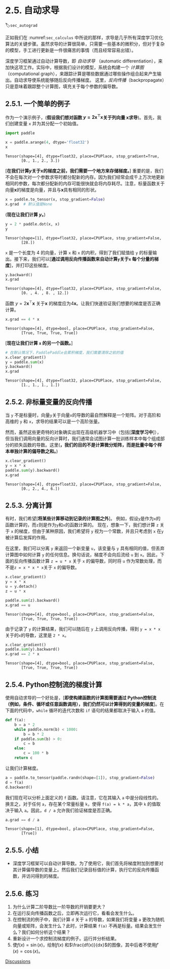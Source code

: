 # 2.5. 自动求导
:label:`sec_autograd`

正如我们在 :numref:`sec_calculus` 中所说的那样，求导是几乎所有深度学习优化算法的关键步骤。虽然求导的计算很简单，只需要一些基本的微积分，但对于复杂的模型，手工进行更新是一件很痛苦的事情（而且经常容易出错）。

深度学习框架通过自动计算导数，即 *自动求导* （automatic differentiation），来加快这项工作。实际中，根据我们设计的模型，系统会构建一个 *计算图* （computational graph），来跟踪计算是哪些数据通过哪些操作组合起来产生输出。自动求导使系统能够随后反向传播梯度。
这里，*反向传播*（backpropagate）只是意味着跟踪整个计算图，填充关于每个参数的偏导数。


## 2.5.1. 一个简单的例子

作为一个演示例子，(**假设我们想对函数 $y = 2\mathbf{x}^{\top}\mathbf{x}$关于列向量 $\mathbf{x}$求导**)。首先，我们创建变量 `x` 并为其分配一个初始值。



```python
import paddle

x = paddle.arange(4, dtype='float32')
x
```




    Tensor(shape=[4], dtype=float32, place=CPUPlace, stop_gradient=True,
           [0., 1., 2., 3.])



[**在我们计算$y$关于$\mathbf{x}$的梯度之前，我们需要一个地方来存储梯度。**]
重要的是，我们不会在每次对一个参数求导时都分配新的内存。因为我们经常会成千上万次地更新相同的参数，每次都分配新的内存可能很快就会将内存耗尽。注意，标量函数关于向量$\mathbf{x}$的梯度是向量，并且与$\mathbf{x}$具有相同的形状。



```python
x = paddle.to_tensor(x, stop_gradient=False)
x.grad  # 默认值是None
```

(**现在让我们计算 $y$。**)



```python
y = 2 * paddle.dot(x, x)
y
```




    Tensor(shape=[1], dtype=float32, place=CPUPlace, stop_gradient=False,
           [28.])



`x` 是一个长度为 4 的向量，计算 `x` 和 `x` 的内积，得到了我们赋值给 `y` 的标量输出。接下来，我们可以[**通过调用反向传播函数来自动计算`y`关于`x` 每个分量的梯度**]，并打印这些梯度。



```python
y.backward()
x.grad
```




    Tensor(shape=[4], dtype=float32, place=CPUPlace, stop_gradient=False,
           [0. , 4. , 8. , 12.])



函数 $y = 2\mathbf{x}^{\top}\mathbf{x}$ 关于$\mathbf{x}$ 的梯度应为$4\mathbf{x}$。让我们快速验证我们想要的梯度是否正确计算。



```python
x.grad == 4 * x
```




    Tensor(shape=[4], dtype=bool, place=CPUPlace, stop_gradient=False,
           [True, True, True, True])



[**现在让我们计算 `x` 的另一个函数。**]



```python
# 在默认情况下，PaddlePaddle会累积梯度，我们需要清除之前的值
x.clear_gradient()
y = paddle.sum(x)
y.backward()
x.grad
```




    Tensor(shape=[4], dtype=float32, place=CPUPlace, stop_gradient=False,
           [1., 1., 1., 1.])



## 2.5.2. 非标量变量的反向传播

当 `y` 不是标量时，向量`y`关于向量`x`的导数的最自然解释是一个矩阵。对于高阶和高维的 `y` 和 `x`，求导的结果可以是一个高阶张量。

然而，虽然这些更奇特的对象确实出现在高级机器学习中（包括[**深度学习中**]），但当我们调用向量的反向计算时，我们通常会试图计算一批训练样本中每个组成部分的损失函数的导数。这里(**，我们的目的不是计算微分矩阵，而是批量中每个样本单独计算的偏导数之和。**)



```python
x.clear_gradient()
y = x * x
paddle.sum(y).backward() 
x.grad
```




    Tensor(shape=[4], dtype=float32, place=CPUPlace, stop_gradient=False,
           [0., 2., 4., 6.])



## 2.5.3. 分离计算

有时，我们希望[**将某些计算移动到记录的计算图之外**]。
例如，假设`y`是作为`x`的函数计算的，而`z`则是作为`y`和`x`的函数计算的。
现在，想象一下，我们想计算 `z` 关于 `x` 的梯度，但由于某种原因，我们希望将 `y` 视为一个常数，并且只考虑到 `x` 在`y`被计算后发挥的作用。

在这里，我们可以分离 `y` 来返回一个新变量 `u`，该变量与 `y` 具有相同的值，但丢弃计算图中如何计算 `y` 的任何信息。换句话说，梯度不会向后流经 `u` 到 `x`。因此，下面的反向传播函数计算 `z = u * x` 关于 `x` 的偏导数，同时将 `u` 作为常数处理，而不是`z = x * x * x`关于 `x` 的偏导数。



```python
x.clear_gradient()
y = x * x
u = y.detach()
z = u * x

paddle.sum(z).backward()
x.grad == u
```




    Tensor(shape=[4], dtype=bool, place=CPUPlace, stop_gradient=False,
           [True, True, True, True])



由于记录了 `y` 的计算结果，我们可以随后在 `y` 上调用反向传播，得到 `y = x * x` 关于的`x`的导数，这里是 `2 * x`。



```python
x.clear_gradient()
paddle.sum(y).backward()
x.grad == 2 * x
```




    Tensor(shape=[4], dtype=bool, place=CPUPlace, stop_gradient=False,
           [True, True, True, True])



## 2.5.4. Python控制流的梯度计算

使用自动求导的一个好处是，[**即使构建函数的计算图需要通过 Python控制流（例如，条件、循环或任意函数调用），我们仍然可以计算得到的变量的梯度**]。在下面的代码中，`while` 循环的迭代次数和 `if` 语句的结果都取决于输入 `a` 的值。



```python
def f(a):
    b = a * 2
    while paddle.norm(b) < 1000:
        b = b * 2
    if paddle.sum(b) > 0:
        c = b
    else:
        c = 100 * b
    return c
```

让我们计算梯度。


```python
a = paddle.to_tensor(paddle.randn(shape=[1]), stop_gradient=False)
d = f(a)
d.backward()
```

我们现在可以分析上面定义的 `f` 函数。请注意，它在其输入 `a` 中是分段线性的。换言之，对于任何 `a`，存在某个常量标量 `k`，使得 `f(a) = k * a`，其中 `k` 的值取决于输入 `a`。因此，`d / a` 允许我们验证梯度是否正确。



```python
a.grad == d / a
```




    Tensor(shape=[1], dtype=bool, place=CPUPlace, stop_gradient=False,
           [True])



## 2.5.5. 小结

* 深度学习框架可以自动计算导数。为了使用它，我们首先将梯度附加到想要对其计算偏导数的变量上。然后我们记录目标值的计算，执行它的反向传播函数，并访问得到的梯度。

## 2.5.6. 练习

1. 为什么计算二阶导数比一阶导数的开销要更大？
1. 在运行反向传播函数之后，立即再次运行它，看看会发生什么。
1. 在控制流的例子中，我们计算 `d` 关于 `a` 的导数，如果我们将变量 `a` 更改为随机向量或矩阵，会发生什么？此时，计算结果 `f(a)` 不再是标量。结果会发生什么？我们如何分析这个结果？
1. 重新设计一个求控制流梯度的例子。运行并分析结果。
1. 使$f(x) = \sin(x)$，绘制$f(x)$ 和$\frac{df(x)}{dx}$的图像，其中后者不使用$f'(x) = \cos(x)$。


[Discussions](https://discuss.d2l.ai/t/1759)


